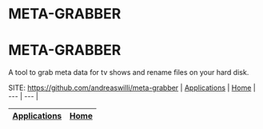 # META-GRABBER
# META-GRABBER

 A tool to grab meta data for tv shows and
 rename files on your hard disk.

 SITE: https://github.com/andreaswilli/meta-grabber
 | [Applications](https://portable-linux-apps.github.io/apps.html) | [Home](https://portable-linux-apps.github.io)
 | --- | --- |

 | [Applications](https://portable-linux-apps.github.io/apps.html) | [Home](https://portable-linux-apps.github.io)
 | --- | --- |
